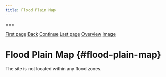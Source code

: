 ```yaml
---
title: Flood Plain Map
---
```


===

[First page](text0.html) [Back](text5.html) [Continue](text7.html) [Last
page](text10.html) [Overview](HPD-Pearl.html) [Image](img6.html)

  

Flood Plain Map {#flood-plain-map}
===============

The site is not located within any flood zones.
